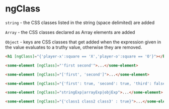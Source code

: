 # ngClass

`string` - the CSS classes listed in the string (space delimited) are added

`Array` - the CSS classes declared as Array elements are added

`Object` - keys are CSS classes that get added when the expression given in the value evaluates to a truthy value, otherwise they are removed.

```html
<h1 [ngClass]="{'player-x':square == 'X','player-o':square == 'O'}"></h1>
```


```html
<some-element [ngClass]="'first second'">...</some-element>

<some-element [ngClass]="['first', 'second']">...</some-element>

<some-element [ngClass]="{'first': true, 'second': true, 'third': false}">...</some-element>

<some-element [ngClass]="stringExp|arrayExp|objExp">...</some-element>

<some-element [ngClass]="{'class1 class2 class3' : true}">...</some-element>
```